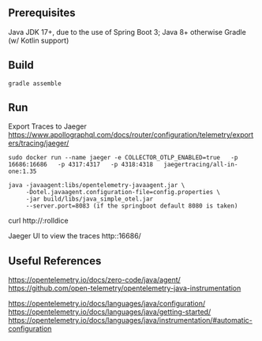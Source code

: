 ## Prerequisites

Java JDK 17+, due to the use of Spring Boot 3; Java 8+ otherwise
Gradle (w/ Kotlin support)

## Build 
`gradle assemble`

## Run

Export Traces to Jaeger 
https://www.apollographql.com/docs/router/configuration/telemetry/exporters/tracing/jaeger/

```
sudo docker run --name jaeger -e COLLECTOR_OTLP_ENABLED=true   -p 16686:16686   -p 4317:4317   -p 4318:4318   jaegertracing/all-in-one:1.35
```

```
java -javaagent:libs/opentelemetry-javaagent.jar \
     -Dotel.javaagent.configuration-file=config.properties \
     -jar build/libs/java_simple_otel.jar
     --server.port=8083 (if the springboot default 8080 is taken)
```

curl http://<IP>:rolldice

Jaeger UI to view the traces
http:<IP>:16686/

## Useful References

https://opentelemetry.io/docs/zero-code/java/agent/
https://github.com/open-telemetry/opentelemetry-java-instrumentation

https://opentelemetry.io/docs/languages/java/configuration/
https://opentelemetry.io/docs/languages/java/getting-started/
https://opentelemetry.io/docs/languages/java/instrumentation/#automatic-configuration
